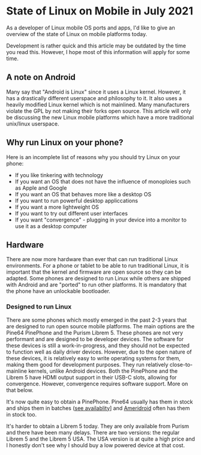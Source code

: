 # State of Linux on Mobile in July 2021

As a developer of Linux mobile OS ports and apps, I'd like to give an overview of the state of Linux on mobile platforms today. 

Development is rather quick and this article may be outdated by the time you read this. However, I hope most of this information will apply for some time.

## A note on Android

Many say that "Android is Linux" since it uses a Linux kernel. However, it has a drastically different userspace and philosophy to it. It also uses a heavily
modified Linux kernel which is not mainlined. Many manufacturers violate the GPL by not making their forks open source. This article will only be discussing
the new Linux mobile platforms which have a more traditional unix/linux userspace. 

## Why run Linux on your phone?

Here is an incomplete list of reasons why you should try Linux on your phone:

* If you like tinkering with technology
* If you want an OS that does not have the influence of monoploies such as Apple and Google
* If you want an OS that behaves more like a desktop OS
* If you want to run powerful desktop appliccations
* If you want a more lightweight OS
* If you want to try out different user interfaces
* If you want "convergence" - plugging in your device into a monitor to use it as a desktop computer

## Hardware

There are now more hardware than ever that can run traditional Linux environments. For a phone or tablet to be able to run traditional Linux, it is 
important that the kernel and firmware are open source so they can be adapted. Some phones are designed to run Linux while others are shipped with Android
and are "ported" to run other platforms. It is mandatory that the phone have an unlockable bootloader. 

### Designed to run Linux

There are some phones which mostly emerged in the past 2-3 years that are designed to run open source mobile platforms. The main options are the Pine64 PinePhone and the Purism Librem 5. These phones are not very performant and are designed to be developer devices. The software for these devices is still a work-in-progress, and they should not be expected to function well as daily driver devices. However, due to the open nature of these devices, it is relatively easy to write
operating systems for them, making them good for development purposes. They run relatively close-to-mainline kernels, unlike Android devices. Both the PinePhone and the Librem 5 have HDMI output support in their USB-C slots, allowing for convergence. However, convergence requires software support. More on that below. 

It's now quite easy to obtain a PinePhone. Pine64 usually has them in stock and ships them in batches ([see availablity](https://www.pine64.org/availability-and-shipping-status/)] and [Ameridroid](https://ameridroid.com/products/pinephone) often has them in stock too.

It's harder to obtain a Librem 5 today. They are only available from Purism and there have been many delays. There are two versions: the regular Librem 5 and the Librem 5 USA. The USA version is at quite a high price and I honestly don't see why I should buy a low powered device at that cost. 



